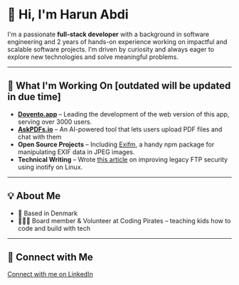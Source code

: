 

<!--
**Harun8/Harun8** is a ✨ _special_ ✨ repository because its `README.md` (this file) appears on your GitHub profile.

Here are some ideas to get you started:

- 🔭 I’m currently working on ...
- 🌱 I’m currently learning ...
- 👯 I’m looking to collaborate on ...
- 🤔 I’m looking for help with ...
- 💬 Ask me about ...
- 📫 How to reach me: ...
- 😄 Pronouns: ...
- ⚡ Fun fact: ...
-->
# 👋 Hi, I'm Harun Abdi

I'm a passionate **full-stack developer** with a background in software engineering and 2 years of hands-on experience working on impactful and scalable software projects. I’m driven by curiosity and always eager to explore new technologies and solve meaningful problems.

---

## 🚀 What I'm Working On [outdated will be updated in due time]

- **[Dovento.app](https://dovento.app)** – Leading the development of the web version of this app, serving over 3000 users.
- **[AskPDFs.io](https://www.askpdfs.io/)** – An AI-powered tool that lets users upload PDF files and chat with them
- **Open Source Projects** – Including [Exifm](https://www.npmjs.com/package/exifm), a handy npm package for manipulating EXIF data in JPEG images.
- **Technical Writing** – Wrote [this article](https://medium.com/@harunabdi8/mitigating-ftp-security-vulnerabilities-with-inotify-on-linux-5bb186a3c358) on improving legacy FTP security using inotify on Linux.

---

## 💡 About Me

- 📍 Based in Denmark  
- 🧑🏽‍🏫  Board member & Volunteer at Coding Pirates – teaching kids how to code and build with tech  
<!--
- 🔍  Currently open to job opportunities – feel free to reach out!
-->
---

## 🤝 Connect with Me

[Connect with me on LinkedIn](https://www.linkedin.com/in/harun-abdi)
